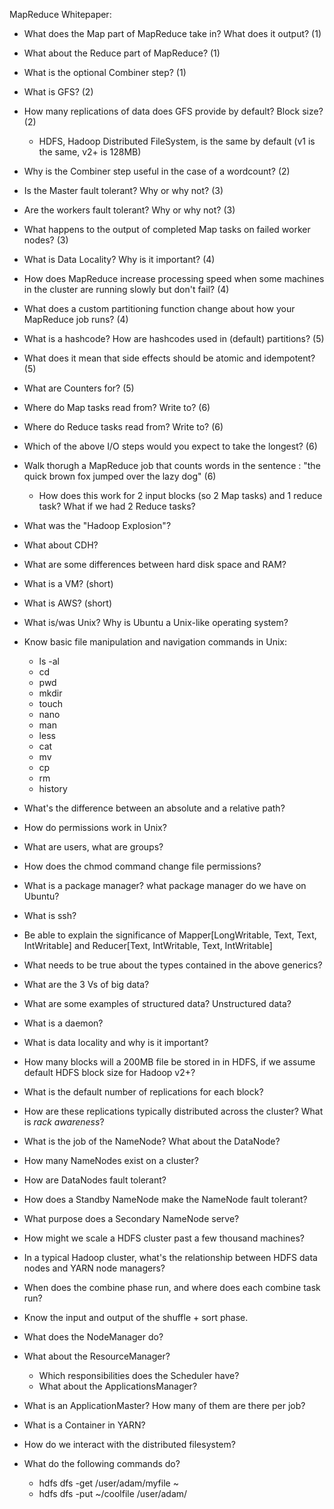 MapReduce Whitepaper:
- What does the Map part of MapReduce take in?  What does it output? (1)
- What about the Reduce part of MapReduce? (1)
- What is the optional Combiner step? (1)
- What is GFS? (2)
- How many replications of data does GFS provide by default?  Block size? (2)
  - HDFS, Hadoop Distributed FileSystem, is the same by default (v1 is the same, v2+ is 128MB)
- Why is the Combiner step useful in the case of a wordcount? (2)
- Is the Master fault tolerant?  Why or why not? (3)
- Are the workers fault tolerant?  Why or why not? (3)
- What happens to the output of completed Map tasks on failed worker nodes? (3)
- What is Data Locality?  Why is it important? (4)
- How does MapReduce increase processing speed when some machines in the cluster are running slowly but don't fail? (4)
- What does a custom partitioning function change about how your MapReduce job runs? (4)
- What is a hashcode?  How are hashcodes used in (default) partitions? (5)
- What does it mean that side effects should be atomic and idempotent? (5)
- What are Counters for? (5)
- Where do Map tasks read from?  Write to? (6)
- Where do Reduce tasks read from?  Write to? (6)
- Which of the above I/O steps would you expect to take the longest? (6)
- Walk thorugh a MapReduce job that counts words in the sentence : "the quick brown fox jumped over the lazy dog" (6)
  - How does this work for 2 input blocks (so 2 Map tasks) and 1 reduce task?  What if we had 2 Reduce tasks?

- What was the "Hadoop Explosion"?
- What about CDH?
- What are some differences between hard disk space and RAM?
- What is a VM? (short)
- What is AWS? (short)
- What is/was Unix?  Why is Ubuntu a Unix-like operating system?
- Know basic file manipulation and navigation commands in Unix:
  - ls -al
  - cd
  - pwd
  - mkdir
  - touch
  - nano
  - man
  - less
  - cat
  - mv
  - cp
  - rm
  - history
- What's the difference between an absolute and a relative path?
- How do permissions work in Unix?
- What are users, what are groups?
- How does the chmod command change file permissions?
- What is a package manager? what package manager do we have on Ubuntu?
- What is ssh?

- Be able to explain the significance of Mapper[LongWritable, Text, Text, IntWritable] and Reducer[Text, IntWritable, Text, IntWritable]
- What needs to be true about the types contained in the above generics?
- What are the 3 Vs of big data?
- What are some examples of structured data?  Unstructured data?
- What is a daemon?
- What is data locality and why is it important?
- How many blocks will a 200MB file be stored in in HDFS, if we assume default HDFS block size for Hadoop v2+?
- What is the default number of replications for each block?
- How are these replications typically distributed across the cluster?  What is *rack awareness*?
- What is the job of the NameNode? What about the DataNode?
- How many NameNodes exist on a cluster?
- How are DataNodes fault tolerant?
- How does a Standby NameNode make the NameNode fault tolerant?
- What purpose does a Secondary NameNode serve?
- How might we scale a HDFS cluster past a few thousand machines?
- In a typical Hadoop cluster, what's the relationship between HDFS data nodes and YARN node managers?

- When does the combine phase run, and where does each combine task run?
- Know the input and output of the shuffle + sort phase.
- What does the NodeManager do?
- What about the ResourceManager?
  - Which responsibilities does the Scheduler have?
  - What about the ApplicationsManager?
- What is an ApplicationMaster?  How many of them are there per job?
- What is a Container in YARN?
- How do we interact with the distributed filesystem?
- What do the following commands do?
  - hdfs dfs -get /user/adam/myfile ~
  - hdfs dfs -put ~/coolfile /user/adam/
